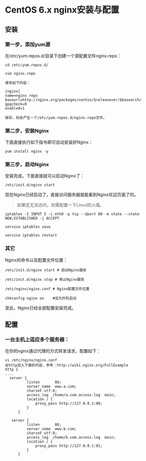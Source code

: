 # CentOS 6.x nginx安装与配置

## 安装

### 第一步，添加yum源
在/etc/yum.repos.d/目录下创建一个源配置文件nginx.repo：
```
cd /etc/yum.repos.d/
 
vim nginx.repo

填写如下内容：

[nginx]
name=nginx repo
baseurl=http://nginx.org/packages/centos/$releasever/$basearch/
gpgcheck=0
enabled=1

保存，则会产生一个/etc/yum.repos.d/nginx.repo文件。
````

### 第二步，安装Nginx

下面直接执行如下指令即可自动安装好Nginx：
```
yum install nginx -y
```

### 第三步，启动Nginx

安装完成，下面直接就可以启动Nginx了：
```
/etc/init.d/nginx start
```
现在Nginx已经启动了，直接访问服务器就能看到Nginx欢迎页面了的。

> 如果还无法访问，则需配置一下Linux防火墙。
```
iptables -I INPUT 5 -i eth0 -p tcp --dport 80 -m state --state NEW,ESTABLISHED -j ACCEPT
 
service iptables save
 
service iptables restart
```

### 其它

Nginx的命令以及配置文件位置：
```
/etc/init.d/nginx start # 启动Nginx服务
 
/etc/init.d/nginx stop # 停止Nginx服务
 
/etc/nginx/nginx.conf # Nginx配置文件位置

chkconfig nginx on    #设为开机启动
```
至此，Nginx已经全部配置安装完成。


## 配置

### 一台主机上适应多个服务器：
在你的nginx通过代理的方式转发请求，配置如下：
```
vi /etc/nginx/nginx.conf
在http加入下面的内容，参考：http://wiki.nginx.org/FullExample
http {
....
  server {
          listen       80;
          server_name  www.a.com;
          charset utf-8;
          access_log  /home/a.com.access.log  main;
          location / {
              proxy_pass http://127.0.0.1:80;
          }
      }
  
   server {
          listen       80;
          server_name  www.b.com;
          charset utf-8;
          access_log  /home/b.com.access.log  main;
          location / {
              proxy_pass http://127.0.0.1:81;
          }
      }
```